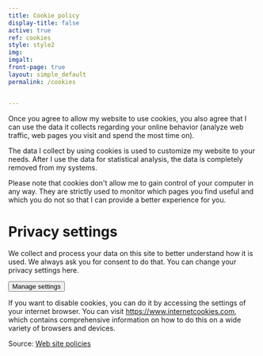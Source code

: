 ```yaml
---
title: Cookie policy
display-title: false
active: true
ref: cookies
style: style2
img: 
imgalt: 
front-page: true
layout: simple_default
permalink: /cookies


---
```

Once you agree to allow my website to use cookies, you also agree that I can use the data it collects regarding your online behavior (analyze web traffic, web pages you visit and spend the most time on).

The data I collect by using cookies is used to customize my website to your needs. After I use the data for statistical analysis, the data is completely removed from my systems.

Please note that cookies don't allow me to gain control of your computer in any way. They are strictly used to monitor which pages you find useful and which you do not so that I can provide a better experience for you.

<div id='ppms_cm_privacy_settings' class='ppms_cm_privacy_settings_widget' data-editor-centralize='true' data-main-container='true' data-root='true'><div class='ppms_cm_privacy_settings_widget_content' data-disable-select='true'><h1 class='ppms_cm_privacy_settings_form_link_header' id='ppms_cm_privacy_settings_form_link_header_id'>Privacy settings</h1><p class='ppms_cm_privacy_settings_form_link_text' id='ppms_cm_privacy_settings_form_link_text_id'>We collect and process your data on this site to better understand how it is used. We always ask you for consent to do that. You can change your privacy settings here.</p><button class='ppms_cm_privacy_settings_button_show' id='ppms_cm_privacy_settings_button'>Manage settings</button></div></div>

If you want to disable cookies, you can do it by accessing the settings of your internet browser. You can visit https://www.internetcookies.com, which contains comprehensive information on how to do this on a wide variety of browsers and devices.

Source: <a href="https://www.websitepolicies.com/website/sample-privacy-policy-template" target="_blank">Web site policies</a>